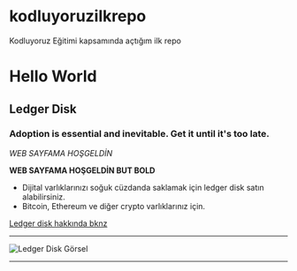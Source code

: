 # kodluyoruzilkrepo
Kodluyoruz Eğitimi kapsamında açtığım ilk repo
# Hello World
## Ledger Disk 
### Adoption is essential and inevitable. Get it until it's too late.
*WEB SAYFAMA HOŞGELDİN*

**WEB SAYFAMA HOŞGELDİN BUT BOLD**
- Dijital varlıklarınızı soğuk cüzdanda saklamak için ledger disk satın alabilirsiniz.
- Bitcoin, Ethereum ve diğer crypto varlıklarınız için.

[Ledger disk hakkında bknz](https://www.ledger.com/tr/academy/ledger-uygulamalari-nedir-ve-onlara-neden-ihtiyacim-var)

--- 

![Ledger Disk Görsel](https://miro.medium.com/max/1200/1*VGI-WIsyv72PQjrSuJHFQQ.jpeg)

---





